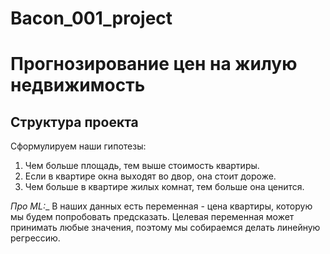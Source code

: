 # Bacon_001_project
# Прогнозирование цен на жилую недвижимость 
## Структура проекта 

Сформулируем наши гипотезы: 
1. Чем больше площадь, тем выше стоимость квартиры.
2. Если в квартире окна выходят во двор, она стоит дороже.
3. Чем больше в квартире жилых комнат, тем больше она ценится.

_Про ML:__ В наших данных есть переменная - цена квартиры, которую мы будем попробовать предсказать. Целевая переменная может принимать любые значения, поэтому мы собираемся делать линейную регрессию.
